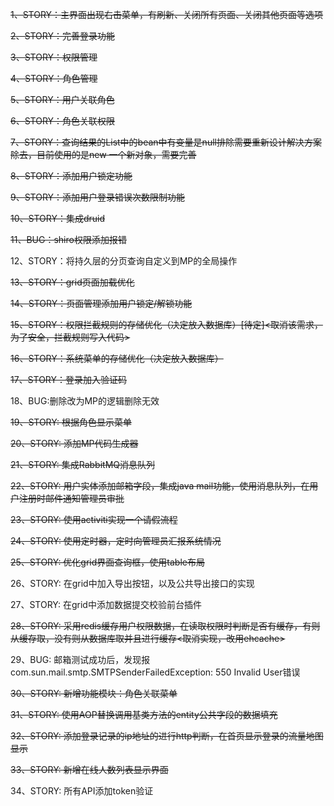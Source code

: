 ~~1、STORY：主界面出现右击菜单，有刷新、关闭所有页面、关闭其他页面等选项<br>~~

~~2、STORY：完善登录功能<br>~~

~~3、STORY：权限管理<br>~~

~~4、STORY：角色管理<br>~~

~~5、STORY：用户关联角色<br>~~

~~6、STORY：角色关联权限<br>~~

~~7、STORY：查询结果的List中的bean中有变量是null排除需要重新设计解决方案除去，目前使用的是new 一个新对象，需要完善<br>~~

~~8、STORY：添加用户锁定功能<br>~~

~~9、STORY：添加用户登录错误次数限制功能<br>~~

~~10、STORY：集成druid<br>~~

~~11、BUG：shiro权限添加报错<br>~~

12、STORY：将持久层的分页查询自定义到MP的全局操作<br>

~~13、STORY：grid页面加载优化<br>~~

~~14、STORY：页面管理添加用户锁定/解锁功能<br>~~

~~15、STORY：权限拦截规则的存储优化（决定放入数据库）[待定]<取消该需求，为了安全，拦截规则写入代码><br>~~

~~16、STORY：系统菜单的存储优化（决定放入数据库）<br>~~

~~17、STORY：登录加入验证码<br>~~

18、BUG:删除改为MP的逻辑删除无效<br>

~~19、STORY: 根据角色显示菜单<br>~~

~~20、STORY: 添加MP代码生成器<br>~~

~~21、STORY: 集成RabbitMQ消息队列<br>~~

~~22、STORY: 用户实体添加邮箱字段，集成java mail功能，使用消息队列，在用户注册时邮件通知管理员审批<br>~~

~~23、STORY: 使用activiti实现一个请假流程<br>~~

~~24、STORY: 使用定时器，定时向管理员汇报系统情况<br>~~

~~25、STORY: 优化grid界面查询框，使用table布局<br>~~

26、STORY: 在grid中加入导出按钮，以及公共导出接口的实现<br>

27、STORY: 在grid中添加数据提交校验前台插件<br>

~~28、STORY: 采用redis缓存用户权限数据，在读取权限时判断是否有缓存，有则从缓存取，没有则从数据库取并且进行缓存<取消实现，改用ehcache><br>~~

29、BUG: 邮箱测试成功后，发现报com.sun.mail.smtp.SMTPSenderFailedException: 550 Invalid User错误<br>
			
~~30、STORY: 新增功能模块：角色关联菜单~~

~~31、STORY: 使用AOP替换调用基类方法的entity公共字段的数据填充~~

~~32、STORY: 添加登录记录的ip地址的进行http判断，在首页显示登录的流量地图显示~~

~~33、STORY: 新增在线人数列表显示界面~~

34、STORY: 所有API添加token验证
